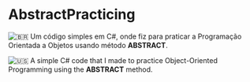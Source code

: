 # AbstractPracticing  

![🇧🇷](https://twemoji.maxcdn.com/v/latest/svg/1f1e7-1f1f7.svg) Um código simples em C#, onde fiz para praticar a Programação Orientada a Objetos usando método **ABSTRACT**.  

![🇺🇸](https://twemoji.maxcdn.com/v/latest/svg/1f1fa-1f1f8.svg) A simple C# code that I made to practice Object-Oriented Programming using the **ABSTRACT** method.
